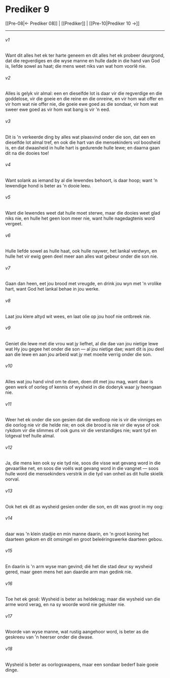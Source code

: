 # Prediker 9

[[Pre-08|← Prediker 08]] | [[Prediker]] | [[Pre-10|Prediker 10 →]]
***

###### v1
Want dit alles het ek ter harte geneem en dit alles het ek probeer deurgrond, dat die regverdiges en die wyse manne en hulle dade in die hand van God is, liefde sowel as haat; die mens weet niks van wat hom voorlê nie. 
###### v2
Alles is gelyk vir almal: een en dieselfde lot is daar vir die regverdige en die goddelose, vir die goeie en die reine en die onreine, en vir hom wat offer en vir hom wat nie offer nie, die goeie ewe goed as die sondaar, vir hom wat sweer ewe goed as vir hom wat bang is vir 'n eed. 
###### v3
Dit is 'n verkeerde ding by alles wat plaasvind onder die son, dat een en dieselfde lot almal tref, en ook die hart van die mensekinders vol boosheid is, en dat dwaasheid in hulle hart is gedurende hulle lewe; en daarna gaan dit na die dooies toe! 
###### v4
Want solank as iemand by al die lewendes behoort, is daar hoop; want 'n lewendige hond is beter as 'n dooie leeu. 
###### v5
Want die lewendes weet dat hulle moet sterwe, maar die dooies weet glad niks nie, en hulle het geen loon meer nie, want hulle nagedagtenis word vergeet. 
###### v6
Hulle liefde sowel as hulle haat, ook hulle naywer, het lankal verdwyn, en hulle het vir ewig geen deel meer aan alles wat gebeur onder die son nie. 
###### v7
Gaan dan heen, eet jou brood met vreugde, en drink jou wyn met 'n vrolike hart, want God het lankal behae in jou werke. 
###### v8
Laat jou klere altyd wit wees, en laat olie op jou hoof nie ontbreek nie. 
###### v9
Geniet die lewe met die vrou wat jy liefhet, al die dae van jou nietige lewe wat Hy jou gegee het onder die son — al jou nietige dae; want dit is jou deel aan die lewe en aan jou arbeid wat jy met moeite verrig onder die son. 
###### v10
Alles wat jou hand vind om te doen, doen dit met jou mag, want daar is geen werk of oorleg of kennis of wysheid in die doderyk waar jy heengaan nie. 
###### v11
Weer het ek onder die son gesien dat die wedloop nie is vir die vinniges en die oorlog nie vir die helde nie; en ook die brood is nie vir die wyse of ook rykdom vir die slimmes of ook guns vir die verstandiges nie; want tyd en lotgeval tref hulle almal. 
###### v12
Ja, die mens ken ook sy eie tyd nie, soos die visse wat gevang word in die gevaarlike net, en soos die voëls wat gevang word in die vangnet — soos hulle word die mensekinders verstrik in die tyd van onheil as dit hulle skielik oorval. 
###### v13
Ook het ek dit as wysheid gesien onder die son, en dit was groot in my oog: 
###### v14
daar was 'n klein stadjie en min manne daarin, en 'n groot koning het daarteen gekom en dit omsingel en groot beleëringswerke daarteen gebou. 
###### v15
En daarin is 'n arm wyse man gevind; dié het die stad deur sy wysheid gered, maar geen mens het aan daardie arm man gedink nie. 
###### v16
Toe het ek gesê: Wysheid is beter as heldekrag; maar die wysheid van die arme word verag, en na sy woorde word nie geluister nie. 
###### v17
Woorde van wyse manne, wat rustig aangehoor word, is beter as die geskreeu van 'n heerser onder die dwase. 
###### v18
Wysheid is beter as oorlogswapens, maar een sondaar bederf baie goeie dinge. 
